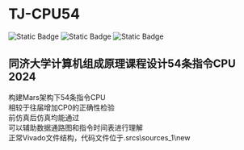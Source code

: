 # TJ-CPU54  
![Static Badge](https://img.shields.io/badge/-Verilog-purple) 
![Static Badge](https://img.shields.io/badge/Vivado-2016.2-blue?logo=verilog) 
![Static Badge](https://img.shields.io/badge/-CPU54-yellow) 

## 同济大学计算机组成原理课程设计54条指令CPU 2024 
 构建Mars架构下54条指令CPU  
 相较于往届增加CP0的正确性检验  
 前仿真后仿真均能通过  
 可以辅助数据通路图和指令时间表进行理解  
 正常Vivado文件结构，代码文件位于.srcs\sources_1\new



